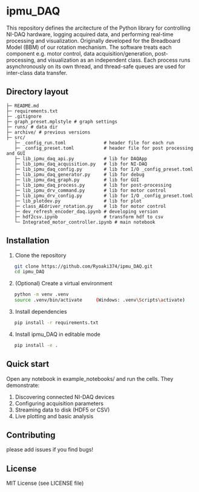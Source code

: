 # ipmu_DAQ

This repository defines the arcitecture of the Python library for controlling NI-DAQ hardware, logging acquired data, and performing real-time processing and visualization.
Originally developed for the Breadboard Model (BBM) of our rotation mechanism. The software treats each component e.g. motor control, data acquisition/generation, post-processing, and visualization as an independent class. Each process runs asynchronously on its own thread, and thread-safe queues are used for inter-class data transfer.

## Directory layout
```
├─ README.md
├─ requirements.txt
├─ .gitignore
├─ graph_preset.mplstyle # graph settings
├─ runs/ # data dir
├─ archive/ # previous versions
├─ src/
   ├─ _config_run.toml              # header file for each run
   ├─ _config_preset.toml           # header file for post processing and GUI
   ├─ lib_ipmu_daq_api.py           # lib for DAQApp
   ├─ lib_ipmu_daq_acquisition.py   # lib for NI-DAQ
   ├─ lib_ipmu_daq_config.py        # lib for I/O _config_preset.toml
   ├─ lib_ipmu_daq_generator.py     # lib for debug
   ├─ lib_ipmu_daq_graph.py         # lib for GUI
   ├─ lib_ipmu_daq_process.py       # lib for post-processing
   ├─ lib_ipmu_drv_command.py       # lib for motor control
   ├─ lib_ipmu_drv_config.py        # lib for I/O _config_preset.toml
   ├─ lib_plotdev.py                # lib for plot
   ├─ class_AEdriver_rotation.py    # lib for motor control
   ├─ dev_refresh_encoder_daq.ipynb # developing version
   ├─ hdf2csv.ipynb                 # transform hdf to csv
   └─ Integrated_motor_controller.ipynb # main notebook
```

## Installation
1. Clone the repository
```bash
   git clone https://github.com/Ryoaki374/ipmu_DAQ.git  
   cd ipmu_DAQ
```

2. (Optional) Create a virtual environment
```bash
   python -m venv .venv
   source .venv/bin/activate     (Windows: .venv\Scripts\activate)  
```

3. Install dependencies
```bash  
   pip install -r requirements.txt
```

4. Install ipmu_DAQ in editable mode
```bash  
   pip install -e .  
```

## Quick start
Open any notebook in example_notebooks/ and run the cells. They demonstrate:  
1. Discovering connected NI-DAQ devices  
2. Configuring acquisition parameters  
3. Streaming data to disk (HDF5 or CSV)  
4. Live plotting and basic analysis   

## Contributing
please add issues if you find bugs!

## License
MIT License (see LICENSE file)
